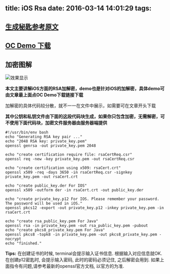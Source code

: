 title: iOS Rsa
date: 2016-03-14 14:01:29
tags:
---
[生成秘匙参考原文](http://witcheryne.iteye.com/blog/2171850)
---
[ OC Demo 下载 ](http://pan.baidu.com/s/1gews7mV)
---

加密图解
---
 ![效果显示](http://7xrirn.com1.z0.glb.clouddn.com/rsa.png)

**本文主要讲解iOS方面的RSA加解密，demo也是针对iOS的加解密，具体demo可由文章最上面点OC Demo下载链接下载**

加解密的具体代码较分散，就不一一在文件中展示，如需要可在文章开头下载

**其中公钥和私钥文件由下面的这段代码块生成，如果你只包含加密，无需解密，可不使用下面代码块，加密文件服务器由服务器端提供**
```
#!/usr/bin/env bash
echo "Generating RSA key pair ..."
echo "2048 RSA key: private_key.pem"
openssl genrsa -out private_key.pem 2048
```

```
echo "create certification require file: rsaCertReq.csr"
openssl req -new -key private_key.pem -out rsaCertReq.csr
```
<!-- more -->
```
echo "create certification using x509: rsaCert.crt"
openssl x509 -req -days 3650 -in rsaCertReq.csr -signkey private_key.pem -out rsaCert.crt
```

```
echo "create public_key.der For IOS"
openssl x509 -outform der -in rsaCert.crt -out public_key.der
```

```
echo "create private_key.p12 For IOS. Please remember your password. The password will be used in iOS."
openssl pkcs12 -export -out private_key.p12 -inkey private_key.pem -in rsaCert.crt
```

```
echo "create rsa_public_key.pem For Java"
openssl rsa -in private_key.pem -out rsa_public_key.pem -pubout
echo "create pkcs8_private_key.pem For Java"
openssl pkcs8 -topk8 -in private_key.pem -out pkcs8_private_key.pem -nocrypt
echo "finished."
```
**Tips:**
在创建证书的时候, terminal会提示输入证书信息. 根据输入对应信息就OK. 
在创建p12密匙时, 会提示输入密码, 此时的密码必须记住, 之后解密会用到.
如果上面指令有问题,请参考最新的openssl官方文档, 以官方的为准. 

